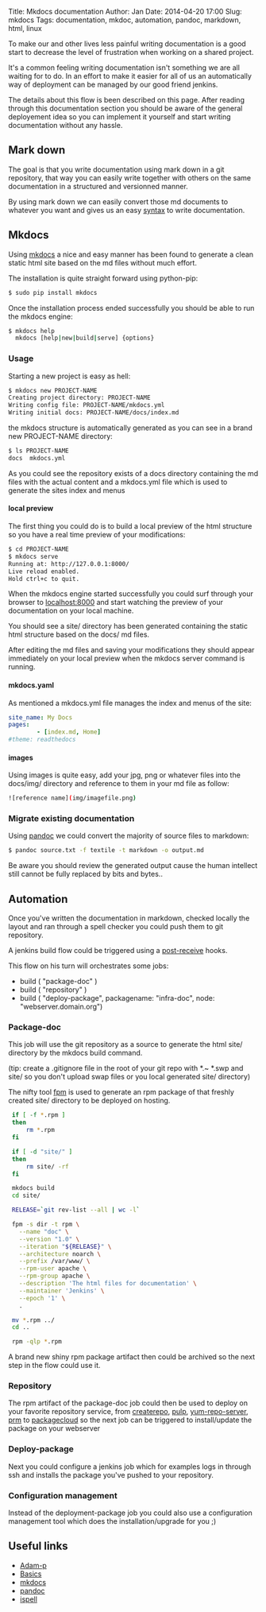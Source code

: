 Title:       Mkdocs documentation
Author:      Jan
Date: 	     2014-04-20 17:00
Slug:	     mkdocs
Tags:	     documentation, mkdoc, automation, pandoc, markdown, html, linux


To make our and other lives less painful writing documentation is a good start to decrease the level of frustration when working on a shared project.

It's a common feeling writing documentation isn't something we are all waiting for to do. In an effort to make it easier for all of us an automatically way of deployment can be managed by our good friend jenkins.

The details about this flow is been described on this page. After reading through this documentation section you should be aware of the general deployement idea so you can implement it yourself and start writing documentation without any hassle.

## Mark down

The goal is that you write documentation using mark down in a git repository, that way you can easily write together with others on the same documentation in a structured and versionned manner.

By using mark down we can easily convert those md documents to whatever you want and gives us an easy [syntax](https://github.com/adam-p/markdown-here/wiki/Markdown-Cheatsheet) to write documentation.

## Mkdocs

Using [mkdocs](http://mkdocs.org) a nice and easy manner has been found to generate a clean static html site based on the md files without much effort.

The installation is quite straight forward using python-pip:

```bash
$ sudo pip install mkdocs
```

Once the installation process ended successfully you should be able to run the mkdocs engine:

```bash
$ mkdocs help
  mkdocs [help|new|build|serve] {options}
```

### Usage

Starting a new project is easy as hell:

```bash
$ mkdocs new PROJECT-NAME
Creating project directory: PROJECT-NAME
Writing config file: PROJECT-NAME/mkdocs.yml
Writing initial docs: PROJECT-NAME/docs/index.md
```

the mkdocs structure is automatically generated as you can see in a brand new PROJECT-NAME directory:

```bash
$ ls PROJECT-NAME
docs  mkdocs.yml
```

As you could see the repository exists of a docs directory containing the md files with the actual content and a mkdocs.yml file which is used to generate the sites index and menus

#### local preview

The first thing you could do is to build a local preview of the html structure so you have a real time preview of your modifications:

```bash
$ cd PROJECT-NAME
$ mkdocs serve
Running at: http://127.0.0.1:8000/
Live reload enabled.
Hold ctrl+c to quit.
```

When the mkdocs engine started successfully you could surf through your browser to [localhost:8000](http://localhost:8000) and start watching the preview of your documentation on your local machine.

You should see a site/ directory has been generated containing the static html structure based on the docs/ md files.

After editing the md files and saving your modifications they should appear immediately on your local preview when the mkdocs server command is running.

#### mkdocs.yaml

As mentioned a mkdocs.yml file manages the index and menus of the site:

```yaml
site_name: My Docs
pages:
        - [index.md, Home]
#theme: readthedocs
```

#### images

Using images is quite easy, add your jpg, png or whatever files into the docs/img/ directory and reference to them in your md file as follow:

```bash
![reference name](img/imagefile.png)
```

### Migrate existing documentation

Using [pandoc](http://johnmacfarlane.net/pandoc/) we could convert the majority of source files to markdown:

```bash
$ pandoc source.txt -f textile -t markdown -o output.md
```

Be aware you should review the generated output cause the human intellect still cannot be fully replaced by bits and bytes..

## Automation

Once you've written the documentation in markdown, checked locally the layout and ran through a spell checker you could push them to git repository.

A jenkins build flow could be triggered using a [post-receive](http://git-scm.com/book/en/Customizing-Git-Git-Hooks) hooks.

This flow on his turn will orchestrates some jobs:

* build ( "package-doc" )
* build ( "repository" )
* build ( "deploy-package",  packagename: "infra-doc", node: "webserver.domain.org")

### Package-doc

This job will use the git repository as a source to generate the html site/ directory by the mkdocs build command.

(tip: create a .gitignore file in the root of your git repo with *.~ *.swp and site/ so you don't upload swap files or you local generated site/ directory)

The nifty tool [fpm](https://github.com/jordansissel/fpm) is used to generate an rpm package of that freshly created site/ directory to be deployed on hosting.

```bash
 if [ -f *.rpm ]
 then
     rm *.rpm
 fi

 if [ -d "site/" ]
 then
     rm site/ -rf
 fi

 mkdocs build
 cd site/

 RELEASE=`git rev-list --all | wc -l`

 fpm -s dir -t rpm \
   --name "doc" \
   --version "1.0" \
   --iteration "${RELEASE}" \
   --architecture noarch \
   --prefix /var/www/ \
   --rpm-user apache \
   --rpm-group apache \
   --description 'The html files for documentation' \
   --maintainer 'Jenkins' \
   --epoch '1' \
   .

 mv *.rpm ../
 cd ..

 rpm -qlp *.rpm

```

A brand new shiny rpm package artifact then could be archived so the next step in the flow could use it.

### Repository

The rpm artifact of the package-doc job could then be used to deploy on your favorite repository service, from [createrepo](http://createrepo.baseurl.org/), [pulp](http://pulpproject.org), [yum-repo-server](https://github.com/immobilienscout24/yum-repo-server), [prm](https://github.com/dnbert/prm) to [packagecloud](http://packagecloud.io) so the next job can be triggered to install/update the package on your webserver

### Deploy-package

Next you could configure a jenkins job which for examples logs in through ssh and installs the package you've pushed to your repository.

### Configuration management

Instead of the deployment-package job you could also use a configuration management tool which does the installation/upgrade for you ;)

## Useful links
* [Adam-p](https://github.com/adam-p/markdown-here/wiki/Markdown-Cheatsheet)
* [Basics](https://help.github.com/articles/markdown-basics)
* [mkdocs](http://mkdocs.org)
* [pandoc](http://johnmacfarlane.net/pandoc/)
* [ispell](http://www.gnu.org/software/ispell/ispell.html)

